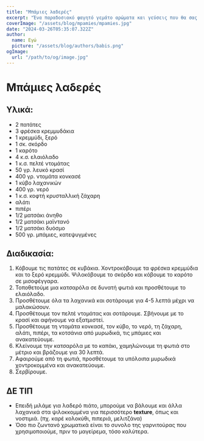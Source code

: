 ```yaml
---
title: "Μπάμιες λαδερές"
excerpt: "Ένα παραδοσιακό φαγητό γεμάτο αρώματα και γεύσεις που θα σας ταξιδέψουν στην καρδιά της Μεσογείου!"
coverImage: "/assets/blog/mpamies/mpamies.jpg"
date: "2024-03-26T05:35:07.322Z"
author:
  name: Εγώ
  picture: "/assets/blog/authors/babis.png"
ogImage:
  url: "/path/to/og/image.jpg"
---
```


# Μπάμιες λαδερές

## Υλικά:
- 2 πατάτες
- 3 φρέσκα κρεμμυδάκια
- 1 κρεμμύδι, ξερό 
- 1 σκ. σκόρδο
- 1 καρότο
- 4 κ.σ. ελαιόλαδο
- 1 κ.σ. πελτέ ντομάτας
- 50 γρ. λευκό κρασί
- 400 γρ. ντομάτα κονκασέ
- 1 κύβο λαχανικών
- 400 γρ. νερό
- 1 κ.σ. κοφτή κρυσταλλική ζάχαρη
- αλάτι
- πιπέρι 
- 1/2 ματσάκι άνηθο
- 1/2 ματσάκι μαϊντανό
- 1/2 ματσάκι δυόσμο
- 500 γρ. μπάμιες, κατεψυγμένες

## Διαδικασία:
1. Κόβουμε τις πατάτες σε κυβάκια. Χοντροκόβουμε τα φρέσκα κρεμμύδια και το ξερό κρεμμύδι. Ψιλοκόβουμε το σκόρδο και κόβουμε το καρότο σε μισοφέγγαρα.
2. Τοποθετούμε μια κατσαρόλα σε δυνατή φωτιά και προσθέτουμε το ελαιόλαδο.
3. Προσθέτουμε όλα τα λαχανικά και σοτάρουμε για 4-5 λεπτά μέχρι να μαλακώσουν.
4. Προσθέτουμε τον πελτέ ντομάτας και σοτάρουμε. Σβήνουμε με το κρασί και αφήνουμε να εξατμιστεί.
5. Προσθέτουμε τη ντομάτα κονκασέ, τον κύβο, το νερό, τη ζάχαρη, αλάτι, πιπέρι, τα κοτσάνια από μυρωδικά, τις μπάμιες και ανακατεύουμε.
6. Κλείνουμε την κατσαρόλα με το καπάκι, χαμηλώνουμε τη φωτιά στο μέτριο και βράζουμε για 30 λεπτά.
7. Αφαιρούμε από τη φωτιά, προσθέτουμε τα υπόλοιπα μυρωδικά χοντροκομμένα και ανακατεύουμε.
8. Σερβίρουμε.

## ΔΕ ΤΙΠ
- Επειδή μιλάμε για λαδερό πιάτο, μπορούμε να βάλουμε και άλλα λαχανικά στα ψιλοκκομμένα για περισσότερο **texture**, όπως και νοστιμιά. (πχ. καρέ κολοκύθι, πιπεριά, μελιτζάνα)
- Όσο πιο ζωντανό χρωματικά είναι το συνολο της γαρνιτούρας που χρησιμοποιούμε, πριν το μαγείρεμα, τόσο καλύτερα.